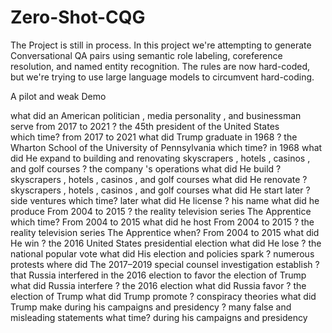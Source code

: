 # Zero-Shot-CQG

The Project is still in process. In this project we're attempting to generate Conversational QA pairs using semantic role labeling, coreference resolution, and named entity recognition. The rules are now hard-coded, but we're trying to use large language models to circumvent hard-coding.

A pilot and weak Demo

what did an American politician , media personality , and businessman serve from 2017 to 2021 ? the 45th president of the United States <br />
which time? from 2017 to 2021
what did Trump graduate in 1968 ? the Wharton School of the University of Pennsylvania
which time? in 1968
what did He expand to building and renovating skyscrapers , hotels , casinos , and golf courses ? the company 's operations
what did He build ? skyscrapers , hotels , casinos , and golf courses
what did He renovate ? skyscrapers , hotels , casinos , and golf courses
what did He start later ? side ventures
which time? later
what did He license ? his name
what did he produce From 2004 to 2015 ? the reality television series The Apprentice
which time? From 2004 to 2015
what did he host From 2004 to 2015 ? the reality television series The Apprentice
when? From 2004 to 2015
what did He win ? the 2016 United States presidential election
what did He lose ? the national popular vote
what did His election and policies spark ? numerous protests
where did The 2017–2019 special counsel investigation establish ? that Russia interfered in the 2016 election to favor the election of Trump
what did Russia interfere ? the 2016 election
what did Russia favor ? the election of Trump
what did Trump promote ? conspiracy theories
what did Trump make during his campaigns and presidency ? many false and misleading statements
what time? during his campaigns and presidency
